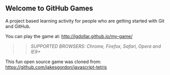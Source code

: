 ## Welcome to GitHub Games

A project based learning activity for people who are getting started with Git and GitHub.

You can play the game at: http://lgdollar.github.io/my-game/

>> _*SUPPORTED BROWSERS*: Chrome, Firefox, Safari, Opera and IE9+_

This fun open source game was cloned from: https://github.com/jakesgordon/javascript-tetris
